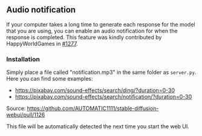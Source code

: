 ## Audio notification

If your computer takes a long time to generate each response for the model that you are using, you can enable an audio notification for when the response is completed. This feature was kindly contributed by HappyWorldGames in [#1277](https://github.com/oobabooga/text-generation-webui/pull/1277).

### Installation

Simply place a file called "notification.mp3" in the same folder as `server.py`. Here you can find some examples:

* https://pixabay.com/sound-effects/search/ding/?duration=0-30
* https://pixabay.com/sound-effects/search/notification/?duration=0-30

Source: https://github.com/AUTOMATIC1111/stable-diffusion-webui/pull/1126

This file will be automatically detected the next time you start the web UI.
